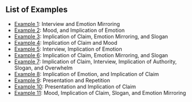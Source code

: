 ## List of Examples

- [Example 1](/examples/google-gcdn-eb5b36fd11bcba72): Interview and Emotion Mirroring
- [Example 2](/examples/youtube-_6IhvHFGR98): Mood, and Implication of Emotion
- [Example 3](/examples/youtube-4GI6PY3Mzw4): Implication of Claim, Emotion Mirroring, and Slogan
- [Example 4](/examples/youtube-5dghx1Bjv24):  Implication of Claim and Mood
- [Example 5](/examples/youtube-7hxMeFMMlm8): Interview, Implication of Emotion
- [Example 6](/examples/youtube-bAXS3O_Inq0): Implication of Claim, Emotion Mirroring, and Slogan
- [Example 7](/examples/youtube-CNtYb1x6InM): Implication of Claim, Interview, Implication of Authority, Slogan, and Overwhelm
- [Example 8](/examples/youtube-FnH6yPnJ_0A): Implication of Emotion, and Implication of Claim
- [Example 9](/examples/youtube-iSyNuYNNUPM): Presentation and Repetition
- [Example 10](/examples/youtube-oRnUP2pFPO4): Presentation and Implication of Claim
- [Example 11](/examples/youtube-Tk_znMsa8D8): Mood, Implication of Claim, Slogan, and Emotion Mirroring